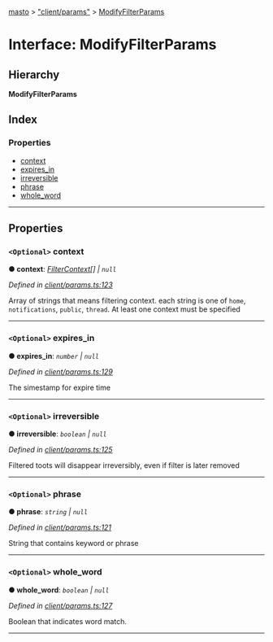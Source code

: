 [masto](../README.md) > ["client/params"](../modules/_client_params_.md) > [ModifyFilterParams](../interfaces/_client_params_.modifyfilterparams.md)

# Interface: ModifyFilterParams

## Hierarchy

**ModifyFilterParams**

## Index

### Properties

* [context](_client_params_.modifyfilterparams.md#context)
* [expires_in](_client_params_.modifyfilterparams.md#expires_in)
* [irreversible](_client_params_.modifyfilterparams.md#irreversible)
* [phrase](_client_params_.modifyfilterparams.md#phrase)
* [whole_word](_client_params_.modifyfilterparams.md#whole_word)

---

## Properties

<a id="context"></a>

### `<Optional>` context

**● context**: *[FilterContext](../modules/_entities_filter_.md#filtercontext)[] \| `null`*

*Defined in [client/params.ts:123](https://github.com/lagunehq/core/blob/84abcd4/src/client/params.ts#L123)*

Array of strings that means filtering context. each string is one of `home`, `notifications`, `public`, `thread`. At least one context must be specified

___
<a id="expires_in"></a>

### `<Optional>` expires_in

**● expires_in**: *`number` \| `null`*

*Defined in [client/params.ts:129](https://github.com/lagunehq/core/blob/84abcd4/src/client/params.ts#L129)*

The simestamp for expire time

___
<a id="irreversible"></a>

### `<Optional>` irreversible

**● irreversible**: *`boolean` \| `null`*

*Defined in [client/params.ts:125](https://github.com/lagunehq/core/blob/84abcd4/src/client/params.ts#L125)*

Filtered toots will disappear irreversibly, even if filter is later removed

___
<a id="phrase"></a>

### `<Optional>` phrase

**● phrase**: *`string` \| `null`*

*Defined in [client/params.ts:121](https://github.com/lagunehq/core/blob/84abcd4/src/client/params.ts#L121)*

String that contains keyword or phrase

___
<a id="whole_word"></a>

### `<Optional>` whole_word

**● whole_word**: *`boolean` \| `null`*

*Defined in [client/params.ts:127](https://github.com/lagunehq/core/blob/84abcd4/src/client/params.ts#L127)*

Boolean that indicates word match.

___

